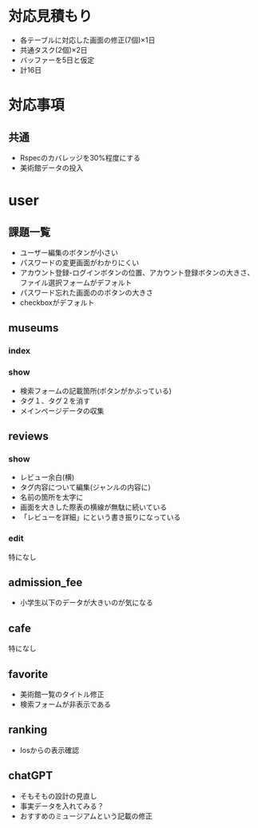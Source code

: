 # 対応見積もり
- 各テーブルに対応した画面の修正(7個)×1日
- 共通タスク(2個)×2日
- バッファーを5日と仮定
- 計16日

# 対応事項
## 共通
- Rspecのカバレッジを30%程度にする
- 美術館データの投入

# user

## 課題一覧
- ユーザー編集のボタンが小さい
- パスワードの変更画面がわかりにくい
- アカウント登録-ログインボタンの位置、アカウント登録ボタンの大きさ、ファイル選択フォームがデフォルト
- パスワード忘れた画面ののボタンの大きさ
- checkboxがデフォルト

## museums
### index
### show
- 検索フォームの記載箇所(ボタンがかぶっている)
- タグ１、タグ２を消す
- メインページデータの収集

## reviews
### show
- レビュー余白(横)
- タグ内容について編集(ジャンルの内容に)
- 名前の箇所を太字に
- 画面を大きした際表の横線が無駄に続いている
- 「レビューを詳細」にという書き振りになっている

### edit
特になし

## admission_fee
- 小学生以下のデータが大きいのが気になる

## cafe
特になし

## favorite
- 美術館一覧のタイトル修正
- 検索フォームが非表示である

## ranking
- Iosからの表示確認

## chatGPT
- そもそもの設計の見直し
- 事実データを入れてみる？
- おすすめのミュージアムという記載の修正




